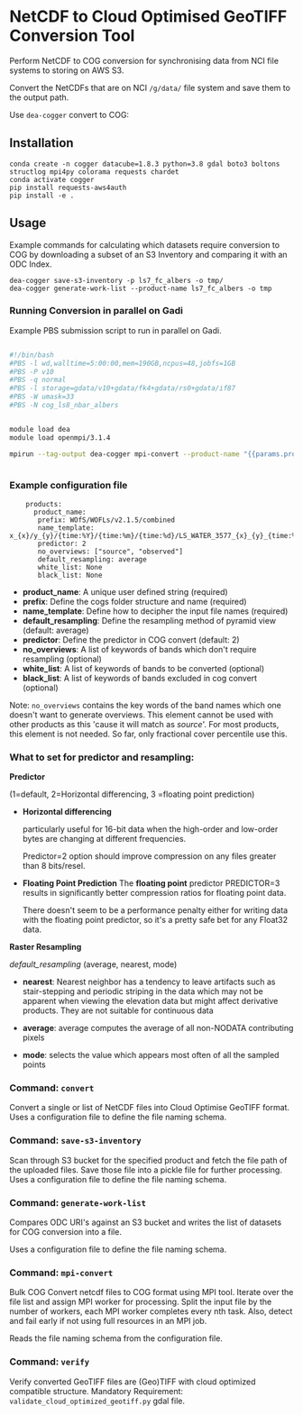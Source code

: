# NetCDF to Cloud Optimised GeoTIFF Conversion Tool

Perform NetCDF to COG conversion for synchronising data from NCI file systems to storing on AWS S3.

Convert the NetCDFs that are on NCI `/g/data/` file system and save them 
  to the output path.

Use `dea-cogger` convert to COG:

## Installation

```
conda create -n cogger datacube=1.8.3 python=3.8 gdal boto3 boltons structlog mpi4py colorama requests chardet
conda activate cogger
pip install requests-aws4auth
pip install -e .
```
## Usage

Example commands for calculating which datasets require conversion to COG by
downloading a subset of an S3 Inventory and comparing it with an ODC Index.

```
dea-cogger save-s3-inventory -p ls7_fc_albers -o tmp/ 
dea-cogger generate-work-list --product-name ls7_fc_albers -o tmp
```

### Running Conversion in parallel on Gadi

Example PBS submission script to run in parallel on Gadi.

``` sh

#!/bin/bash
#PBS -l wd,walltime=5:00:00,mem=190GB,ncpus=48,jobfs=1GB
#PBS -P v10
#PBS -q normal
#PBS -l storage=gdata/v10+gdata/fk4+gdata/rs0+gdata/if87
#PBS -W umask=33
#PBS -N cog_ls8_nbar_albers 


module load dea
module load openmpi/3.1.4

mpirun --tag-output dea-cogger mpi-convert --product-name "{{params.product}}" --output-dir "{{work_dir}}/out/" ls8_nbar_albers_file_list.txt
                
```

### Example configuration file


```
    products:
      product_name:
       prefix: WOfS/WOFLs/v2.1.5/combined
       name_template: x_{x}/y_{y}/{time:%Y}/{time:%m}/{time:%d}/LS_WATER_3577_{x}_{y}_{time:%Y%m%d%H%M%S%f}
       predictor: 2
       no_overviews: ["source", "observed"]
       default_resampling: average
       white_list: None
       black_list: None
```

- **product_name**:              A unique user defined string (required)
- **prefix**:                    Define the cogs folder structure and name (required)
- **name_template**:             Define how to decipher the input file names (required)
- **default_resampling**:        Define the resampling method of pyramid view (default: average)
- **predictor**:                 Define the predictor in COG convert (default: 2)
- **no_overviews**:              A list of keywords of bands which don't require resampling (optional)
- **white_list**:                A list of keywords of bands to be converted (optional)
- **black_list**:                A list of keywords of bands excluded in cog convert (optional)

Note: `no_overviews` contains the key words of the band names which one doesn't want to generate overviews.
      This element cannot be used with other products as this 'cause it will match as *source*'.
      For most products, this element is not needed. So far, only fractional cover percentile use this.
      
### What to set for predictor and resampling:

**Predictor**

<int> (1=default, 2=Horizontal differencing, 3 =floating point prediction)

- **Horizontal differencing**

  particularly useful for 16-bit data when the high-order and low-order bytes are changing at different frequencies.

  Predictor=2 option should improve compression on any files greater than 8 bits/resel.

- **Floating Point Prediction**
  The **floating point** predictor PREDICTOR=3 results in significantly better compression ratios for floating point data.
  
  There doesn't seem to be a performance penalty either for writing data with the floating point predictor, so it's a
  pretty safe bet for any Float32 data.

**Raster Resampling**

*default_resampling* <resampling method> (average, nearest, mode)

- **nearest**: Nearest neighbor has a tendency to leave artifacts such as stair-stepping and periodic striping in the
            data which may not be apparent when viewing the elevation data but might affect derivative products.
            They are not suitable for continuous data
            
- **average**: average computes the average of all non-NODATA contributing pixels
- **mode**: selects the value which appears most often of all the sampled points



### Command: `convert`

 Convert a single or list of NetCDF files into Cloud Optimise GeoTIFF format.
 Uses a configuration file to define the file naming schema.



### Command: `save-s3-inventory`

Scan through S3 bucket for the specified product and fetch the file path of the uploaded files.
Save those file into a pickle file for further processing.
Uses a configuration file to define the file naming schema.


### Command: `generate-work-list`

Compares ODC URI's against an S3 bucket  and writes the list of datasets
for COG conversion into a file.

Uses a configuration file to define the file naming schema.


### Command: `mpi-convert`

Bulk COG Convert netcdf files to COG format using MPI tool.
Iterate over the file list and assign MPI worker for processing.
Split the input file by the number of workers, each MPI worker completes every nth task.
Also, detect and fail early if not using full resources in an MPI job.

Reads the file naming schema from the configuration file.



### Command: `verify`

Verify converted GeoTIFF files are (Geo)TIFF with cloud optimized compatible structure.
Mandatory Requirement: `validate_cloud_optimized_geotiff.py` gdal file.


